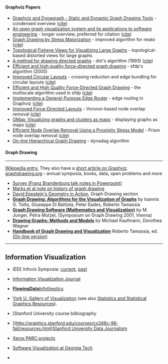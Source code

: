 #### Graphviz Papers
- [Graphviz and Dynagraph - Static and Dynamic Graph Drawing Tools](https://graphviz.org/_pages/Documentation/EGKNW03.pdf) - condensed overview ([cite](http://citeseerx.ist.psu.edu/viewdoc/summary?doi=10.1.1.96.3776))  
- [An open graph visualization system and its applications to software engineering](https://graphviz.org/_pages/Documentation/GN99.pdf) - longer overview, preferred for citation ([cite](http://citeseerx.ist.psu.edu/viewdoc/summary?doi=10.1.1.106.5621))  
- [Graph Drawing by Stress Majorization](https://graphviz.org/_pages/Documentation/GKN04.pdf) - improved algorithm for neato ([cite](http://www.springerlink.com/content/jrn52j7cx8grcy6v))  
- [Topological Fisheye Views for Visualizing Large Graphs](https://graphviz.org/_pages/Documentation/GKN04a.pdf) - topological-based distorted views for large graphs  
- [A method for drawing directed graphs](https://graphviz.org/_pages/Documentation/TSE93.pdf) - dot's algorithm (1993) ([cite](http://citeseerx.ist.psu.edu/viewdoc/summary?doi=10.1.1.3.8982))  
- [Efficient and high quality force-directed graph drawing](http://yifanhu.net/PUB/graph_draw.pdf) - sfdp's algorithm (2005)  
- [Improved Circular Layouts](https://graphviz.org/_pages/Documentation/GK06.pdf) - crossing reduction and edge bundling for circular layouts ([cite](http://www.springerlink.com/content/e0t5172328185qh0))  
- [Efficient and High Quality Force-Directed Graph Drawing](https://graphviz.org/_pages/Documentation/Hu05.pdf) - the multiscale algorithm used in sfdp ([cite](http://www.mathematica-journal.com/issue/v10i1/graph_draw.html))  
- [Implementing a General-Purpose Edge Router](https://graphviz.org/_pages/Documentation/DGKN97.pdf) - edge routing in Graphviz ([cite](http://www.springerlink.com/content/bh38049246662058))  
- [Improved Force-Directed Layouts](https://graphviz.org/_pages/Documentation/GN98.pdf) - Voronoi-based node overlap removal ([cite](http://www.springerlink.com/content/9lpu2h2qkgjlc9r5))  
- [GMap: Visualizing graphs and clusters as maps](https://graphviz.org/_pages/Documentation/GHK09.pdf) - displaying graphs as maps ([cite](http://citeseerx.ist.psu.edu/viewdoc/summary?doi=10.1.1.154.8753))  
- [Efficient Node Overlap Removal Using a Proximity Stress Model](https://graphviz.org/_pages/Documentation/GH10.pdf) - Prism node overlap removal ([cite](http://www.springerlink.com/content/v631x1202456450u))  
- [On-line Hierarchical Graph Drawing](https://graphviz.org/_pages/Documentation/NW01.pdf) - dynadag algorithm  


#### Graph Drawing
-------------

[Wikipedia entry.](http://en.wikipedia.org/wiki/Graph_drawing) They also have a [short article on Graphviz](http://en.wikipedia.org/wiki/Graphviz).  
[graphdrawing.org](http://www.graphdrawing.org/index.html) - annual symposia, books, data, open problems and more  

  
-  [Survey (Franz Brandenburg talk notes in Powerpoint)](http://www.csse.monash.edu.au/~gfarr/research/GraphDrawing02-Mel.ppt)  
- [Marks et al note on history of graph drawing](http://www.merl.com/papers/TR2001-49/)  
- [David Eppstein's Geometry in Action](http://www.ics.uci.edu/~eppstein/gina/gdraw.html), Graph Drawing section  
- **[Graph Drawing: Algorithms for the Visualization of Graphs](http://www.amazon.com/exec/obidos/tg/detail/-/0133016153/qid=1089229182/sr=8-1/ref=sr_8_xs_ap_i1_xgl14/103-2475216-1750235?v=glance&s=books&n=507846)** by Ioannis G. Tollis, Giuseppe Di Battista, Peter Eades, Roberto Tamassia  
-  [**Graph Drawing Software (Mathematics and Visualization)**](http://www.amazon.com/exec/obidos/tg/detail/-/3540008810/qid=1089229286/sr=1-3/ref=sr_1_3/103-2475216-1750235?v=glance&s=books) by M. Junger, Petra Mutzel, (Symposium on Graph Drawing 2001, Vienna)  
-  [**Drawing Graphs: Methods and Models**](http://www.amazon.com/exec/obidos/tg/detail/-/3540420622/qid=1089229286/sr=1-8/ref=sr_1_8/103-2475216-1750235?v=glance&s=books) by Michael Kaufmann, Dorothea Wagner  
-  [**Handbook of Graph Drawing and Visualization**](http://www.amazon.com/Handbook-Visualization-Discrete-Mathematics-Applications/dp/1584884126%3FSubscriptionId%3DAKIAILSHYYTFIVPWUY6Q%26tag%3Dduckduckgo-d-20%26linkCode%3Dxm2%26camp%3D2025%26creative%3D165953%26creativeASIN%3D1584884126) Roberto Tamassia, ed. [(On-line version)](http://cs.brown.edu/~rt/gdhandbook/)

-  -  - 

Information Visualization
-------------------------

- IEEE Infovis Symposia: [current](http://vis.computer.org), [past](http://www.infovis.org/)  
- [Information Visualization Journal](http://www.palgrave-journals.com/ivs/)  
- **[FlowingData](http://flowingdata.com/)**[Infothestics](http://infosthetics.com/)  
- [York U. Gallery of Visualization](http://www.datavis.ca/gallery/index.php) (see also [Statistics and Statistical Graphics Resources](http://www.math.yorku.ca/SCS/StatResource.html)).  
-  [Stanford University course bilbiography  
- ](http://graphics.stanford.edu/courses/cs348c-96-fall/resources.html)[Stanford University Data Journalism](http://datajournalism.stanford.edu/)  
- [Xerox PARC projects](http://www2.parc.com/istl/projects/uir/projects/ii.html)  
- [Software Visualization at Georgia Tech](http://www.gvu.gatech.edu/)

- 